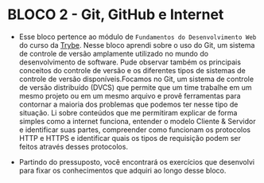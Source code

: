 # BLOCO 2 - Git, GitHub e Internet

- Esse bloco pertence ao módulo de `Fundamentos do Desenvolvimento Web` do curso da [Trybe](https://www.betrybe.com/). Nesse bloco aprendi sobre o uso do Git, um sistema de controle de versão amplamente utilizado no mundo do desenvolvimento de software.
Pude observar também os principais conceitos do controle de versão e os diferentes tipos de sistemas de controle de versão disponíveis.Focamos no Git, um sistema de controle de versão distribuído (DVCS) que permite que um time trabalhe em um mesmo projeto ou em um mesmo arquivo e provê ferramentas para contornar a maioria dos problemas que podemos ter nesse tipo de situação.
Li sobre conteúdos que me permitiram explicar de forma simples como a internet funciona, entender o modelo Cliente & Servidor e identificar suas partes, compreender como funcionam os protocolos HTTP e HTTPS e identificar quais os tipos de requisição podem ser feitos através desses protocolos.

- Partindo do pressuposto, você encontrará os exercí­cios que desenvolvi para fixar os conhecimentos que adquiri ao longo desse bloco.
